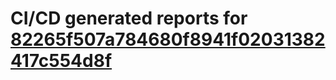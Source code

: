 # CI/CD generated reports for [82265f507a784680f8941f02031382417c554d8f](https://github.com/hydephp/develop/commit/82265f507a784680f8941f02031382417c554d8f)

